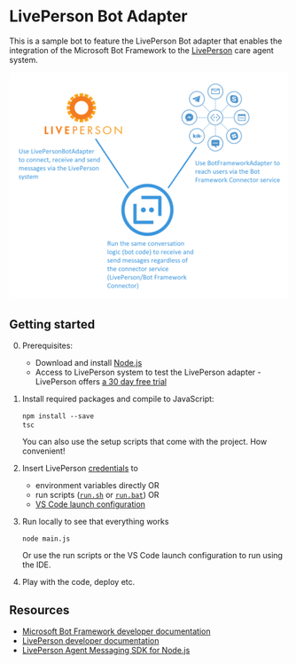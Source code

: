 # LivePerson Bot Adapter #

This is a sample bot to feature the LivePerson Bot adapter that enables the integration of the
Microsoft Bot Framework to the [LivePerson](https://www.liveperson.com/) care agent system.

![LivePerson Bot Adapter overview](/doc/liveperson-bot-adapter-overview.png)

## Getting started ##

0. Prerequisites:
    * Download and install [Node.js](https://nodejs.org/en/download/)
    * Access to LivePerson system to test the LivePerson adapter - LivePerson offers [a 30 day free trial](https://register.liveperson.com/product/233)
1. Install required packages and compile to JavaScript:

    ```
    npm install --save
    tsc
    ```
    
    You can also use the setup scripts that come with the project. How convenient!

2. Insert LivePerson [credentials](https://github.com/tompaana/liveperson-bot-adapter/blob/ac3d18aa743fbd80e37d6e950935f88eb41ef114/src/app.ts#L60) to
    * environment variables directly OR
    * run scripts ([`run.sh`](/run.sh) or [`run.bat`](/run.bat)) OR
    * [VS Code launch configuration](/.vscode/launch.json)

3. Run locally to see that everything works

    ```
    node main.js
    ```
    
    Or use the run scripts or the VS Code launch configuration to run using the IDE.

4. Play with the code, deploy etc.

## Resources ##

* [Microsoft Bot Framework developer documentation](https://dev.botframework.com/)
* [LivePerson developer documentation](https://developers.liveperson.com/)
* [LivePerson Agent Messaging SDK for Node.js](https://github.com/LivePersonInc/node-agent-sdk)
